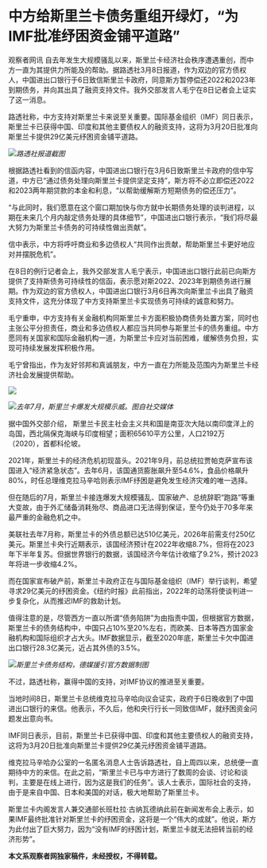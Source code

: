 # 中方给斯里兰卡债务重组开绿灯，“为IMF批准纾困资金铺平道路”

观察者网讯
自去年发生大规模骚乱以来，斯里兰卡经济社会秩序遭遇重创，而中方一直为其提供力所能及的帮助。据路透社3月8日报道，作为双边的官方债权人，中国进出口银行于6日致信斯里兰卡政府，同意斯方暂停偿还2022和2023年到期债务，并向其出具了融资支持文件。我外交部发言人毛宁在8日记者会上证实了这一消息。

路透社称，中方支持对斯里兰卡来说至关重要。国际基金组织（IMF）同日表示，斯里兰卡已获得中国、印度和其他主要债权人的融资支持，这将为3月20日批准向斯里兰卡提供29亿美元纾困资金铺平道路。

![](https://inews.gtimg.com/newsapp_bt/0/15722901101/1000)_路透社报道截图_

根据路透社看到的信函内容，中国进出口银行在3月6日致斯里兰卡政府的信中写道，中方已“通过债务处理向斯里兰卡提供坚定支持”，斯方将不必立即偿还2022和2023两年期贷款的本金和利息，“以帮助缓解斯方短期债务的偿还压力”。

“与此同时，我们愿意在这个窗口期加快与你方就中长期债务处理的谈判进程，以期在未来几个月内敲定债务处理的具体细节”，中国进出口银行表示，“我们将尽最大努力为斯里兰卡债务的可持续性做出贡献”。

信中表示，中方将呼吁商业和多边债权人“共同作出贡献，帮助斯里兰卡更好地应对并摆脱危机”。

在8日的例行记者会上，我外交部发言人毛宁表示，中国进出口银行此前已向斯方提供了支持斯债务可持续性的信函，表示愿对斯2022、2023年到期债务进行展期。作为双边的官方债权人，中国进出口银行3月6日再次向斯里兰卡出具了融资支持文件，这充分体现了中方支持斯里兰卡实现债务可持续的诚意和努力。

毛宁重申，中方支持有关金融机构同斯里兰卡方面积极协商债务处置方案，同时也主张公平分担责任，商业和多边债权人都应当共同参与斯里兰卡的债务重组。中方愿同有关国家和国际金融机构一道，为斯里兰卡应对当前困难，缓解债务负担，实现可持续发展发挥积极作用。

毛宁曾指出，作为友好邻邦和真诚朋友，中方一直在力所能及范围内为斯里兰卡经济社会发展提供帮助。

![](https://inews.gtimg.com/newsapp_bt/0/15722901107/1000)

![](https://inews.gtimg.com/newsapp_bt/0/15595817542/1000)_去年7月，斯里兰卡爆发大规模示威。图自社交媒体_

据中国外交部介绍，
斯里兰卡民主社会主义共和国是南亚次大陆以南印度洋上的岛国，西北隔保克海峡与印度相望；面积65610平方公里，人口2192万（2020），首都科伦坡。

2021年，斯里兰卡的经济危机初现苗头。2021年9月，前总统拉贾帕克萨宣布该国进入“经济紧急状态”。去年6月，该国通货膨胀飙升至54.6%，食品价格飙升80%，时任总理维克拉马辛哈则表示IMF纾困是避免发生经济灾难的唯一选择。

但在随后的7月，斯里兰卡接连爆发大规模骚乱、国家破产、总统辞职“跑路”等重大变故，由于外汇储备消耗殆尽、商品进口无法得到保证，至今仍处于70多年来最严重的金融危机之中。

美联社去年7月称，斯里兰卡的外债总额已达510亿美元，2026年前需支付250亿美元。斯里兰卡央行近期表示，该国经济预计在2022年收缩8.7%，但将在2023年下半年复苏。但据世界银行的数据，该国经济今年估计收缩了9.2%，预计2023年将进一步收缩4.2%。

而在国家宣布破产前，斯里兰卡政府正在与国际基金组织（IMF）举行谈判，希望寻求29亿美元的纾困资金。《纽约时报》此前指出，2022年的动荡将使谈判进一步复杂化，从而推迟IMF的救助计划。

值得注意的是，尽管西方一直以所谓“债务陷阱”为由指责中国，但根据官方数据，斯里兰卡的债务结构中，中国只占10%至20%左右，而欧美、日本等西方国家金融机构和国际组织才占大头。IMF数据显示，截至2020年底，斯里兰卡欠中国进出口银行28.3亿美元，近占其外债的3.5%。

![](https://inews.gtimg.com/newsapp_bt/0/15722901130/1000)_斯里兰卡债务结构，德媒援引官方数据制图_

不过，路透社称，赢得中国的支持，对IMF协议的推进至关重要。

当地时间8日，斯里兰卡总统维克拉马辛哈向议会证实，政府于6日晚收到了中国进出口银行的来信。他表示，不久后，他和央行行长一同致信IMF，就纾困资金问题发出意向书。

IMF同日表示，目前，斯里兰卡已获得中国、印度和其他主要债权人的融资支持，这将为3月20日批准向斯里兰卡提供29亿美元纾困资金铺平道路。

维克拉马辛哈办公室的一名匿名消息人士告诉路透社，自上周四以来，总统便一直期待中方的来信。在此之前，“斯里兰卡已与中方进行了数周的会谈、讨论和谈判，主要是在线上进行，因为这是我们的任务”。该人士表示，国际社会的支持，由于是来自中国、日本和美国的对话，极大地帮助了斯里兰卡。

斯里兰卡内阁发言人兼交通部长班杜拉·古纳瓦德纳此前在新闻发布会上表示，如果IMF最终批准针对斯里兰卡的纾困资金，这将是一个“伟大的成就”。他说，斯方为此付出了巨大努力，因为“没有IMF的纾困计划，斯里兰卡就无法扭转当前的经济形势”。

**本文系观察者网独家稿件，未经授权，不得转载。**


